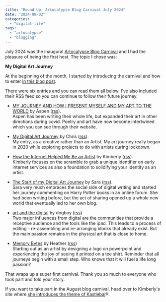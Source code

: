 ```yaml
---
title: "Round Up: Artocalypse Blog Carnival July 2024"
date: "2024-08-02"
categories: 
  - "digital-life"
tags: 
  - "artocalypse"
  - "blogging"
---
```


July 2024 was the inaugural [Artocalypse Blog Carnival](https://the.artocalypse.org/upcoming-blog-carnivals/) and I had the pleasure of being the first host. The topic I chose was:

**My Digital Art Journey**

At the beginning of the month, I started by introducing the carnival and how to enter [in this blog post](https://thoughts.uncountable.uk/artocalypse-blog-carnival-july-2024-my-digital-art-journey/).

There were six entries and you can read them all below. I've also included their RSS feed so you can continue to follow their future journey.

- [MY JOURNEY AND HOW I PRESENT MYSELF AND MY ART TO THE WORLD](https://aspenwrites.blogspot.com/2024/07/my-journey-and-how-i-present-myself-and.html) by Aspen ([rss](https://aspenwrites.blogspot.com/feeds/posts/default)).  
    Aspen has been writing their whole life, but expanded their art in other directions during covid. Poetry and art have now become intertwined which you can see through their website.  
      
    

- [My Digital Art Journey](https://thoughts.uncountable.uk/my-digital-art-journey/) by Chris ([rss](https://thoughts.uncountable.uk/feed)).  
    My entry, as a creative rather than an Artist. My art journey really began in 2020 while exploring projects to do with artists during lockdown.  
      
    

- [How the Internet Helped Me Be an Artist](https://iamkimberly.org/how-the-internet-helped-me-be-an-artist/) by Kimberly ([rss](https://iamkimberly.org/feed)).  
    Kimberly focuses on the scramble to grab a unique identifier on early internet services as also a foundation to solidifying your identity as an artist.  
      
    

- [The Start of my Digital Art Journey](https://sarajaksa.eu/2024/07/artocalypse-blog-carnival-july-2024-the-start-of-my-digital-art-journey/) by Sara ([rss](https://sarajaksa.eu/rss.xml)).  
    Sara very much embraces the social side of digital writing and started her journey commenting on Harry Potter books in an online forum. She had been writing before, but the act of sharing opened up a whole new world that eventually led to her own blog.  
      
    

- [art and the digital](https://dogboy.smol.pub/july2024artocalypse) by dogboy ([rss](https://dogboy.smol.pub/atom.xml))  
    Two major influences from digital are the communities that provide a receptive audience and the tools like the ipad. This leads to a process of editing - re-assembling and re-arranging blocks that already exist. But the main passion remains in the physical art that is close to home.  
      
    

- [Memory Bytes](https://heatherandbone.com/memory-bytes/) by Heather ([rss](https://heatherandbone.com/feed))  
    Starting out as an artist by designing a logo on powerpoint and experiencing the joy of seeing it printed on a tee shirt. Reminder that all journeys begin with a small step. Who knows that it will fuel a life long passion?  
    

That wraps up a super first carnival. Thank you so much to everyone who took part and told your story.

If you want to take part in the August blog carnival, head over to Kimberly's site where [she introduces the theme of Kastlebaj](https://iamkimberly.org/artocalypse-blog-carnival-2024-kastlebaj-creative-writing-challenge/)®️.
